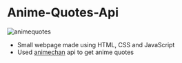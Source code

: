 # Anime-Quotes-Api

![animequotes](https://github.com/user-attachments/assets/4d5e0f12-da55-4aa7-8fa6-b0497dc869ac)

- Small webpage made using HTML, CSS and JavaScript
- Used [animechan](https://animechan.io/) api to get anime quotes
